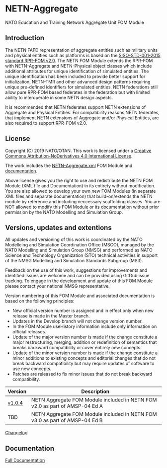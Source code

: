 # NETN-Aggregate
NATO Education and Training Network Aggregate Unit FOM Module

## Introduction

The NETN FAFD representation of aggregate entities such as military units and physical entities such as platforms is based on the [SISO-STD-001-2015 standard RPR-FOM v2.0](https://www.sisostds.org/). The NETN FOM Module extends the RPR-FOM with NETN-Aggregate and NETN-Physical object classes which include additional attributes for unique identification of simulated entities. The unique identification has been included to provide better support for initialization, NETN-TMR and other advanced design patterns requiring unique pre-defined identifiers for simulated entities. NETN federations still allow pure RPR-FOM based federates in the federation but with limited ability to interoperate in some NETN design aspects. 

It is recommended that NETN federates support NETN extensions of Aggregate and Physical Entities. For compatibility reasons NETN federates, that implement NETN extensions of Aggregate and/or Physical Entities, are also required to support RPR-FOM v2.0.

## License

Copyright (C) 2019 NATO/OTAN.
This work is licensed under a [Creative Commons Attribution-NoDerivatives 4.0 International License](LICENCE.md). 

The work includes the [NETN-Aggregate.xml](NETN-Aggregate.xml) FOM Module and [documentation](NETN-Aggregate.md).

Above license gives you the right to use and redistribute the NETN FOM Module (XML file and Documentation) in its entirety without modification. You are also allowed to develop your own new FOM Modules (in separate XML files and separate documentation) that build-on/extends the NETN module by reference and including neccessary scaffolding classes. You are NOT allowed to modify this FOM Module or its documentation without prior permission by the NATO Modelling and Simulation Group. 

## Versions, updates and extentions

All updates and versioning of this work is coordinated by the NATO Modelleing and Simulation Coordination Office (MSCO), managed by the NATO Modelling and Simulation Group (NMSG) and performed as NATO Science and Technology Organization (STO) technical activities in support of the NMSG Modelling and Simulation Standards Subgroup (MS3).

Feedback on the use of this work, suggestions for improvements and identified issues are welcome and can be provided using GitGub issue tracking. To engage in the development and update of this FOM Module please contact your national NMSG representative.

Version numbering of this FOM Module and associated documentation is based on the following principles:

* New official version number is assigned and in effect only when new release is made in the Master branch.
* Updates in the Develop branch will not change version number.
* In the FOM Module useHistory information include only information on official releases.
* Update of the major version number is made if the change constitute a major restructuring, merging, addition or redefinition of semantics that breaks backward compatibility or cover entirely new concepts.
* Update of the minor version number is made if the change constitute a minor additions to existing concepts and editorial changes that do not break backward compatibility but may require updates of software to use new concepts.
* Patches are released to fix minor issues that do not break backward compatibility.

|Version|Description|
|---|---|
|[v1.0.4](https://github.com/AMSP-04/NETN-Aggregate/tree/v1.0.4) |NETN Aggregate FOM Module included in NETN FOM v2.0 as part of AMSP-04 Ed A |
|TBD|NETN Aggregate FOM Module included in NETN FOM v3.0 as part of AMSP-04 Ed B |

[Changelog](changelog.md)

## Documentation

[Full Documentation](NETN-Aggregate.md)
